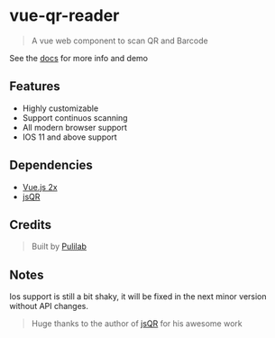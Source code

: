 # vue-qr-reader
  > A vue web component to scan QR and Barcode

See the [docs]() for more info and demo

## Features
  - Highly customizable
  - Support continuos scanning
  - All modern browser support
  - IOS 11 and above support


## Dependencies
  - [Vue.js 2x](https://vuejs.org/)
  - [jsQR](https://github.com/cozmo/jsQR)


## Credits
> Built by [Pulilab](http://www.pulilab.com/)


## Notes
Ios support is still a bit shaky, it will be fixed in the next minor version without API changes.


> Huge thanks to the author of [jsQR](https://github.com/cozmo/jsQR) for his awesome work

